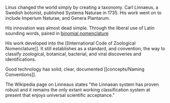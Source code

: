 
Linus changed the world simply by creating a taxonomy.  Carl Linnaeus, a Swedish botonist, published Systema Naturae in 1735.  His work went on to include Imperium Naturae, and Genera Plantarum. 

His innovation was almost dead simple.  Through the liberal use of Latin sounding words, paired in [binomial nomenclature](https://en.wikipedia.org/wiki/Binomial_nomenclature) 

His work developed into the [[International Code of Zoological Nomenclature]].  It still establishes as a standard, and convention, the way to classify zoological, botanical, bacterial, and viral discoveries and identifications. 

Good technology has solid, clear, documented [[concepts/Naming Conventions]]. 

The Wikipedia page on Linneaus states "the Linnaean system has proven robust and it remains the only extant working classification system at present that enjoys universal scientific acceptance." 